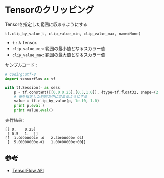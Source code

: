# Tensorのクリッピング

Tensorを指定した範囲に収まるようにする

`tf.clip_by_value(t, clip_value_min, clip_value_max, name=None)`

* `t` : A Tensor.
* `clip_value_min`: 範囲の最小値となるスカラー値
* `clip_value_max`: 範囲の最大値となるスカラー値

サンプルコード :

```python
# coding:utf-8
import tensorflow as tf

with tf.Session() as sess:
    p = tf.constant([[0.0,0.25],[0.5,1.0]], dtype=tf.float32, shape=(2,2))
    # 値を指定した範囲の中に収まるようにする
    value = tf.clip_by_value(p, 1e-10, 1.0)
    print p.eval()
    print value.eval()
```

実行結果 :

```
[[ 0.    0.25]
 [ 0.5   1.  ]]
[[  1.00000001e-10   2.50000000e-01]
 [  5.00000000e-01   1.00000000e+00]]
```

## 参考

* [TensorFlow API](https://www.tensorflow.org/api_docs/python/train/gradient_clipping#clip_by_value)

